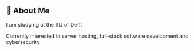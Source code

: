 ## 🚀 About Me
I am studying at the TU of Delft

Currently interested in server hosting, full-stack software development and cybersecurity
